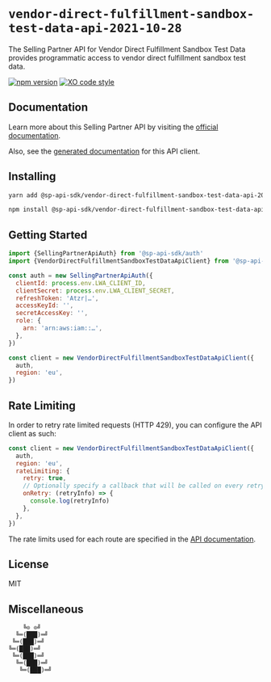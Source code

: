 # `vendor-direct-fulfillment-sandbox-test-data-api-2021-10-28`

The Selling Partner API for Vendor Direct Fulfillment Sandbox Test Data provides programmatic access to vendor direct fulfillment sandbox test data.

[![npm version](https://badgen.net/npm/v/@sp-api-sdk/vendor-direct-fulfillment-sandbox-test-data-api-2021-10-28)](https://www.npmjs.com/package/@sp-api-sdk/vendor-direct-fulfillment-sandbox-test-data-api-2021-10-28)
[![XO code style](https://badgen.net/badge/code%20style/XO/cyan)](https://github.com/xojs/xo)

## Documentation

Learn more about this Selling Partner API by visiting the [official documentation](https://developer-docs.amazon.com/sp-api/docs).

Also, see the [generated documentation](https://bizon.github.io/selling-partner-api-sdk/modules/_sp_api_sdk_vendor_direct_fulfillment_sandbox_test_data_api_2021_10_28.html) for this API client.

## Installing

```sh
yarn add @sp-api-sdk/vendor-direct-fulfillment-sandbox-test-data-api-2021-10-28
```

```sh
npm install @sp-api-sdk/vendor-direct-fulfillment-sandbox-test-data-api-2021-10-28
```

## Getting Started

```javascript
import {SellingPartnerApiAuth} from '@sp-api-sdk/auth'
import {VendorDirectFulfillmentSandboxTestDataApiClient} from '@sp-api-sdk/vendor-direct-fulfillment-sandbox-test-data-api-2021-10-28'

const auth = new SellingPartnerApiAuth({
  clientId: process.env.LWA_CLIENT_ID,
  clientSecret: process.env.LWA_CLIENT_SECRET,
  refreshToken: 'Atzr|…',
  accessKeyId: '',
  secretAccessKey: '',
  role: {
    arn: 'arn:aws:iam::…',
  },
})

const client = new VendorDirectFulfillmentSandboxTestDataApiClient({
  auth,
  region: 'eu',
})
```

## Rate Limiting

In order to retry rate limited requests (HTTP 429), you can configure the API client as such:

```javascript
const client = new VendorDirectFulfillmentSandboxTestDataApiClient({
  auth,
  region: 'eu',
  rateLimiting: {
    retry: true,
    // Optionally specify a callback that will be called on every retry.
    onRetry: (retryInfo) => {
      console.log(retryInfo)
    },
  },
})
```

The rate limits used for each route are specified in the [API documentation](https://developer-docs.amazon.com/sp-api/docs).

## License

MIT

## Miscellaneous

```
    ╚⊙ ⊙╝
  ╚═(███)═╝
 ╚═(███)═╝
╚═(███)═╝
 ╚═(███)═╝
  ╚═(███)═╝
   ╚═(███)═╝
```
